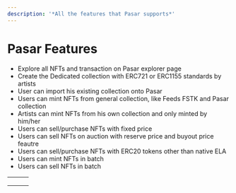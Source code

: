 ```yaml
---
description: '*All the features that Pasar supports*'
---
```


# Pasar Features

* Explore all NFTs and transaction on Pasar explorer page
* Create the Dedicated collection with ERC721 or ERC1155 standards by artists
* User can import his existing collection onto Pasar&#x20;
* Users can mint NFTs from general collection, like Feeds FSTK and Pasar collection
* Artists can mint NFTs from his own collection and only minted by him/her
* Users can sell/purchase NFTs with fixed price
* Users can sell NFTs on auction with reserve price and buyout price feautre
* Users can sell/purchase NFTs with ERC20 tokens other than native ELA
* Users can mint NFTs in batch
* Users can sell NFTs in batch

|   |   |   |
| - | - | - |
|   |   |   |
|   |   |   |
|   |   |   |
